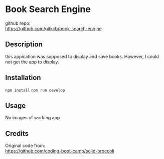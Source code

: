# Book Search Engine
github repo: <br>
https://github.com/gitkcb/book-search-engine
## Description
this appication was supposed to display and save books. However, I could not get the app to display. 


## Installation

`npm install`
`npm run develop`

## Usage

No images of working app

## Credits
Original code from: <br>
https://github.com/coding-boot-camp/solid-broccoli

